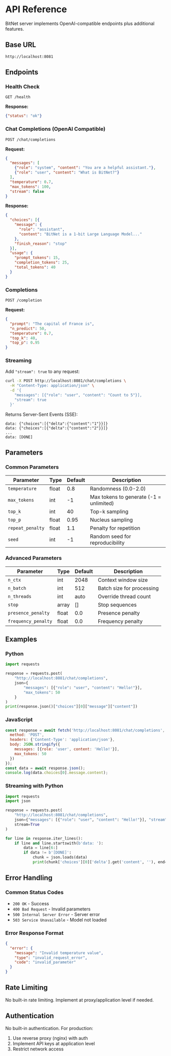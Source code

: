 # API Reference

BitNet server implements OpenAI-compatible endpoints plus additional features.

## Base URL
```
http://localhost:8081
```

## Endpoints

### Health Check
```http
GET /health
```

**Response:**
```json
{"status": "ok"}
```

### Chat Completions (OpenAI Compatible)
```http
POST /chat/completions
```

**Request:**
```json
{
  "messages": [
    {"role": "system", "content": "You are a helpful assistant."},
    {"role": "user", "content": "What is BitNet?"}
  ],
  "temperature": 0.7,
  "max_tokens": 100,
  "stream": false
}
```

**Response:**
```json
{
  "choices": [{
    "message": {
      "role": "assistant",
      "content": "BitNet is a 1-bit Large Language Model..."
    },
    "finish_reason": "stop"
  }],
  "usage": {
    "prompt_tokens": 15,
    "completion_tokens": 25,
    "total_tokens": 40
  }
}
```

### Completions
```http
POST /completion
```

**Request:**
```json
{
  "prompt": "The capital of France is",
  "n_predict": 50,
  "temperature": 0.7,
  "top_k": 40,
  "top_p": 0.95
}
```

### Streaming

Add `"stream": true` to any request:

```bash
curl -X POST http://localhost:8081/chat/completions \
  -H "Content-Type: application/json" \
  -d '{
    "messages": [{"role": "user", "content": "Count to 5"}],
    "stream": true
  }'
```

Returns Server-Sent Events (SSE):
```
data: {"choices":[{"delta":{"content":"1"}}]}
data: {"choices":[{"delta":{"content":"2"}}]}
...
data: [DONE]
```

## Parameters

### Common Parameters

| Parameter | Type | Default | Description |
|-----------|------|---------|-------------|
| `temperature` | float | 0.8 | Randomness (0.0-2.0) |
| `max_tokens` | int | -1 | Max tokens to generate (-1 = unlimited) |
| `top_k` | int | 40 | Top-k sampling |
| `top_p` | float | 0.95 | Nucleus sampling |
| `repeat_penalty` | float | 1.1 | Penalty for repetition |
| `seed` | int | -1 | Random seed for reproducibility |

### Advanced Parameters

| Parameter | Type | Default | Description |
|-----------|------|---------|-------------|
| `n_ctx` | int | 2048 | Context window size |
| `n_batch` | int | 512 | Batch size for processing |
| `n_threads` | int | auto | Override thread count |
| `stop` | array | [] | Stop sequences |
| `presence_penalty` | float | 0.0 | Presence penalty |
| `frequency_penalty` | float | 0.0 | Frequency penalty |

## Examples

### Python
```python
import requests

response = requests.post(
    "http://localhost:8081/chat/completions",
    json={
        "messages": [{"role": "user", "content": "Hello!"}],
        "max_tokens": 50
    }
)
print(response.json()["choices"][0]["message"]["content"])
```

### JavaScript
```javascript
const response = await fetch('http://localhost:8081/chat/completions', {
  method: 'POST',
  headers: {'Content-Type': 'application/json'},
  body: JSON.stringify({
    messages: [{role: 'user', content: 'Hello!'}],
    max_tokens: 50
  })
});
const data = await response.json();
console.log(data.choices[0].message.content);
```

### Streaming with Python
```python
import requests
import json

response = requests.post(
    "http://localhost:8081/chat/completions",
    json={"messages": [{"role": "user", "content": "Hello!"}], "stream": True},
    stream=True
)

for line in response.iter_lines():
    if line and line.startswith(b'data: '):
        data = line[6:]
        if data != b'[DONE]':
            chunk = json.loads(data)
            print(chunk['choices'][0]['delta'].get('content', ''), end='')
```

## Error Handling

### Common Status Codes
- `200 OK` - Success
- `400 Bad Request` - Invalid parameters
- `500 Internal Server Error` - Server error
- `503 Service Unavailable` - Model not loaded

### Error Response Format
```json
{
  "error": {
    "message": "Invalid temperature value",
    "type": "invalid_request_error",
    "code": "invalid_parameter"
  }
}
```

## Rate Limiting

No built-in rate limiting. Implement at proxy/application level if needed.

## Authentication

No built-in authentication. For production:
1. Use reverse proxy (nginx) with auth
2. Implement API keys at application level
3. Restrict network access